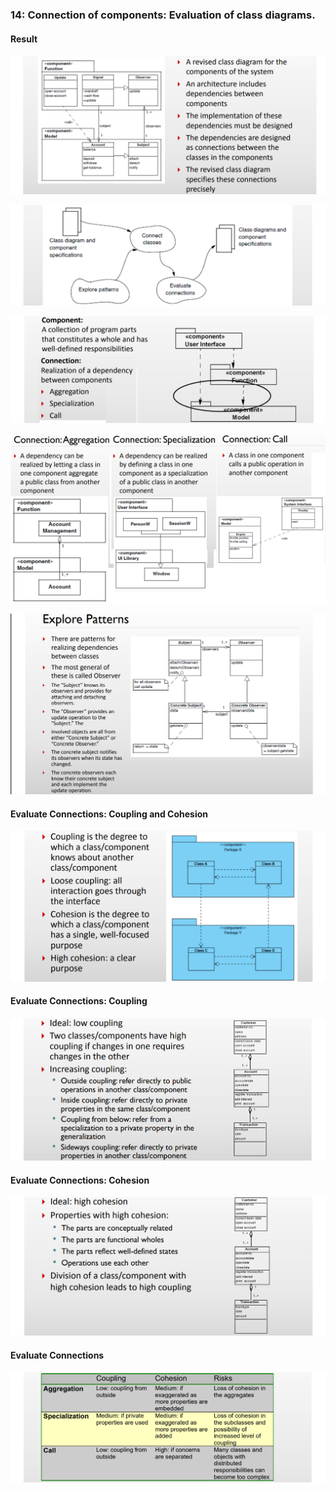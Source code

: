 ### 14: Connection of components: Evaluation of class diagrams.

#### Result

![](.\img\63.png)

![](.\img\64.png)

![](.\img\65.png)

![](.\img\66.png)

![](.\img\67.png)

#### Evaluate Connections: Coupling and Cohesion

![](.\img\68.png)

#### Evaluate Connections: Coupling

![](.\img\69.png)

#### Evaluate Connections: Cohesion

![](.\img\70.png)

#### Evaluate Connections

![](.\img\71.png)


